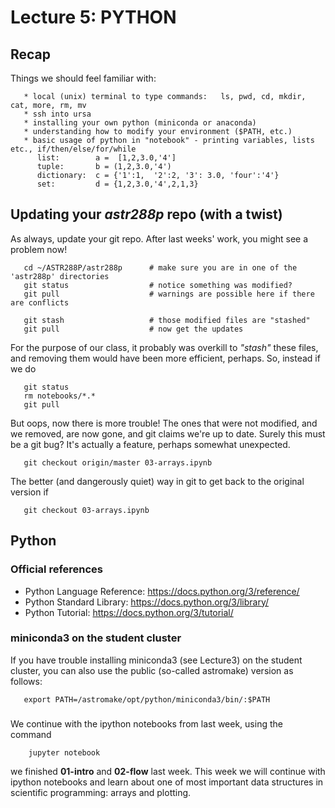 # Lecture 5:  PYTHON

## Recap

Things we should feel familiar with:

       * local (unix) terminal to type commands:   ls, pwd, cd, mkdir, cat, more, rm, mv
       * ssh into ursa
       * installing your own python (miniconda or anaconda)
       * understanding how to modify your environment ($PATH, etc.)
       * basic usage of python in "notebook" - printing variables, lists etc., if/then/else/for/while
          list:        a =  [1,2,3.0,'4']
          tuple:       b = (1,2,3.0,'4')
          dictionary:  c = {'1':1,  '2':2, '3': 3.0, 'four':'4'}
          set:         d = {1,2,3.0,'4',2,1,3}
	  
## Updating your *astr288p* repo (with a twist)

As always, update your git repo. After last weeks' work, you might see a problem now!
```
   cd ~/ASTR288P/astr288p      # make sure you are in one of the 'astr288p' directories
   git status                  # notice something was modified?
   git pull                    # warnings are possible here if there are conflicts
   
   git stash                   # those modified files are "stashed"
   git pull                    # now get the updates
```
For the purpose of our class, it probably was overkill  to *"stash"* these files,
and removing them would have been more efficient, perhaps. So, instead if we do
```
   git status
   rm notebooks/*.*
   git pull
```
But oops, now there is more trouble!  The ones that were not modified, and we removed, are now gone,
and git claims we're up to date. Surely this must be a git bug? It's actually a feature, perhaps
somewhat unexpected.

```
   git checkout origin/master 03-arrays.ipynb
```
The better (and dangerously quiet) way in git to get back to the original version if
```
   git checkout 03-arrays.ipynb
```
## Python

### Official references

* Python Language Reference: https://docs.python.org/3/reference/
* Python Standard Library: https://docs.python.org/3/library/
* Python Tutorial: https://docs.python.org/3/tutorial/

### miniconda3 on the student cluster

If you have trouble installing miniconda3 (see Lecture3) on the student cluster, you can also use
the public (so-called astromake) version as follows:
```
   export PATH=/astromake/opt/python/miniconda3/bin/:$PATH
```


### 

We continue with the ipython notebooks from last week, using the command

```
	jupyter notebook
```	

we finished **01-intro** and **02-flow** last week. This week we will continue with ipython notebooks
and learn about one of most important data structures in scientific programming: arrays and plotting.
